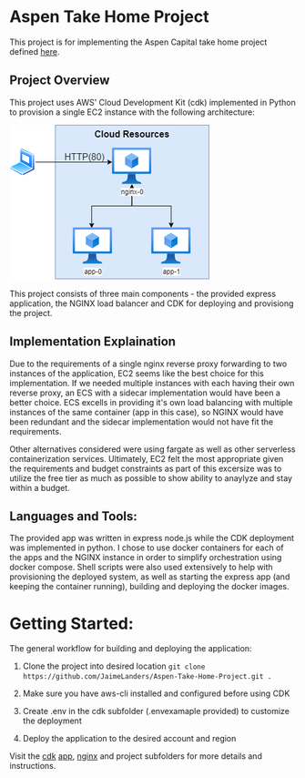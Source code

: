 # Aspen Take Home Project 
This project is for implementing the Aspen Capital take home project defined [here](https://github.com/aspencapital/candidate-project-sre]).


## Project Overview
This project uses AWS' Cloud Development Kit (cdk) implemented in Python to provision a single EC2 instance with the following architecture: 

![architecture](./public/img/test-sre.png)

This project consists of three main components - the provided express application, the NGINX load balancer and CDK for deploying and provisiong the project.


## Implementation Explaination 
Due to the requirements of a single nginx reverse proxy forwarding to two instances of the application, EC2 seems like the best choice for this implementation.  If we needed multiple instances with each having their own reverse proxy, an ECS with a sidecar implementation would have been a better choice. ECS excells in providing it's own load balancing with multiple instances of the same container (app in this case), so NGINX would have been redundant and the sidecar implementation would not have fit the requirements.  

Other alternatives considered were using fargate as well as other serverless containerization services. Ultimately, EC2 felt the most appropriate given the requirements and budget constraints as part of this excersize was to utilize the free tier as much as possible to show ability to anaylyze and stay within a budget.  


## Languages and Tools:
The provided app was written in express node.js while the CDK deployment was implemented in python.  I chose to use docker containers for each of the apps and the NGINX instance in order to simplify orchestration using docker compose.  Shell scripts were also used extensively to help with provisioning the deployed system, as well as starting the express app (and keeping the container running), building and deploying the docker images. 


# Getting Started:
The general workflow for building and deploying the application:

1. Clone the project into desired location
```git clone https://github.com/JaimeLanders/Aspen-Take-Home-Project.git .```

2. Make sure you have aws-cli installed and configured before using CDK  

3. Create .env in the cdk subfolder (.envexamaple provided) to customize the deployment  

4. Deploy the application to the desired account and region

Visit the [cdk](https://github.com/JaimeLanders/Aspen-Take-Home-Project/tree/main/cdk) [app](https://github.com/JaimeLanders/Aspen-Take-Home-Project/tree/main/app), [nginx](https://github.com/JaimeLanders/Aspen-Take-Home-Project/tree/main/nginx) and  project subfolders for more details and instructions.  